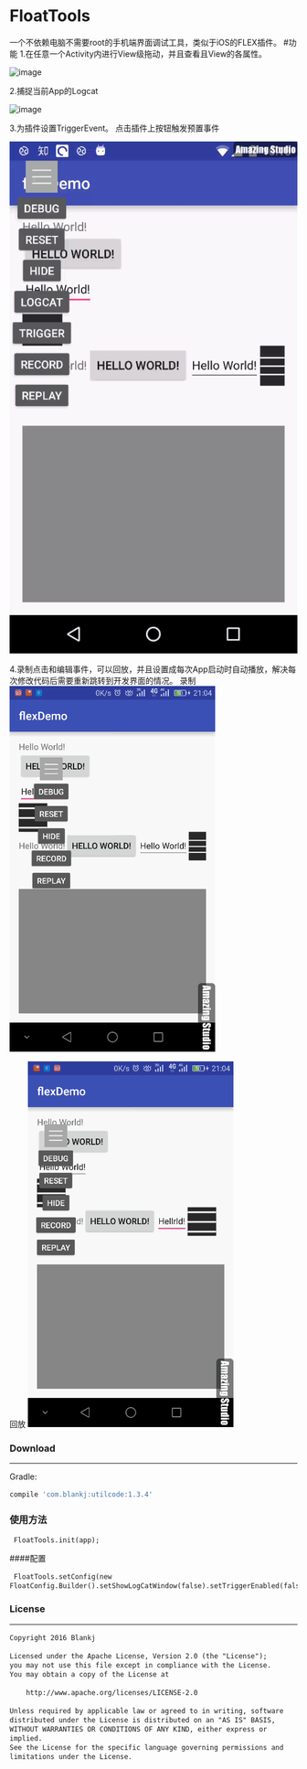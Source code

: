 # FloatTools
  一个不依赖电脑不需要root的手机端界面调试工具，类似于iOS的FLEX插件。
#功能
1.在任意一个Activity内进行View级拖动，并且查看且View的各属性。

![image](https://github.com/weiyixiong/FloatTools/blob/master/gif/view_debug.gif)

2.捕捉当前App的Logcat

![image](https://github.com/weiyixiong/FloatTools/blob/master/gif/logcat.gif)

3.为插件设置TriggerEvent。 点击插件上按钮触发预置事件

![image](https://github.com/weiyixiong/FloatTools/blob/master/gif/trigger_event.gif)


4.录制点击和编辑事件，可以回放，并且设置成每次App启动时自动播放，解决每次修改代码后需要重新跳转到开发界面的情况。
录制
![image](https://github.com/weiyixiong/FloatTools/blob/master/gif/record2.gif)

回放
![image](https://github.com/weiyixiong/FloatTools/blob/master/gif/replay2.gif)


### Download
***
Gradle:
``` groovy
compile 'com.blankj:utilcode:1.3.4'
```

### 使用方法
```
 FloatTools.init(app);
```
####配置
```
 FloatTools.setConfig(new FloatConfig.Builder().setShowLogCatWindow(false).setTriggerEnabled(false).....create());
```
### License
***
```
Copyright 2016 Blankj

Licensed under the Apache License, Version 2.0 (the "License");
you may not use this file except in compliance with the License.
You may obtain a copy of the License at

	http://www.apache.org/licenses/LICENSE-2.0

Unless required by applicable law or agreed to in writing, software
distributed under the License is distributed on an "AS IS" BASIS,
WITHOUT WARRANTIES OR CONDITIONS OF ANY KIND, either express or implied.
See the License for the specific language governing permissions and
limitations under the License.